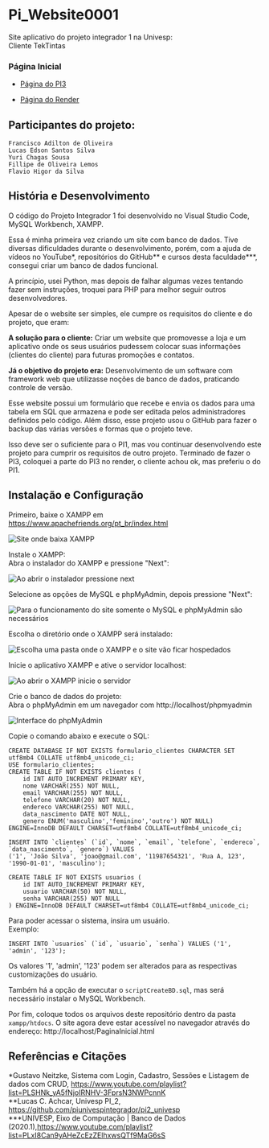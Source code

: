 # Pi_Website0001
Site aplicativo do projeto integrador 1 na Univesp:  
Cliente TekTintas

### Página Inicial

* [Página do PI3](https://github.com/ProjetosIntegradores/Pi_Website0003)

* [Página do Render](https://gestao-pi-render.onrender.com/)

## Participantes do projeto:
```
Francisco Adilton de Oliveira  
Lucas Edson Santos Silva  
Yuri Chagas Sousa  
Fillipe de Oliveira Lemos  
Flavio Higor da Silva
```

## História e Desenvolvimento

O código do Projeto Integrador 1 foi desenvolvido no Visual Studio Code, MySQL Workbench, XAMPP.

Essa é minha primeira vez criando um site com banco de dados. Tive diversas dificuldades durante o desenvolvimento, porém, com a ajuda de vídeos no YouTube*, repositórios do GitHub** e cursos desta faculdade***, consegui criar um banco de dados funcional.

A princípio, usei Python, mas depois de falhar algumas vezes tentando fazer sem instruções, troquei para PHP para melhor seguir outros desenvolvedores.

Apesar de o website ser simples, ele cumpre os requisitos do cliente e do projeto, que eram: 

**A solução para o cliente:** Criar um website que promovesse a loja e um aplicativo onde os seus usuários pudessem colocar suas informações (clientes do cliente) para futuras promoções e contatos.

**Já o objetivo do projeto era:** Desenvolvimento de um software com framework web que utilizasse noções de banco de dados, praticando controle de versão. 

Esse website possui um formulário que recebe e envia os dados para uma tabela em SQL que armazena e pode ser editada pelos administradores definidos pelo código. Além disso, esse projeto usou o GitHub para fazer o backup das várias versões e formas que o projeto teve.

Isso deve ser o suficiente para o PI1, mas vou continuar desenvolvendo este projeto para cumprir os requisitos de outro projeto.
Terminado de fazer o PI3, coloquei a parte do PI3 no render, o cliente achou ok, mas preferiu o do PI1.

## Instalação e Configuração

Primeiro, baixe o XAMPP em https://www.apachefriends.org/pt_br/index.html

![Site onde baixa XAMPP](imagens/BaixeXampp.png)

Instale o XAMPP:  
Abra o instalador do XAMPP e pressione "Next":

![Ao abrir o instalador pressione next](imagens/passo1.png)

Selecione as opções de MySQL e phpMyAdmin, depois pressione "Next":

![Para o funcionamento do site somente o MySQL e phpMyAdmin são necessários](imagens/passo2.png)

Escolha o diretório onde o XAMPP será instalado:

![Escolha uma pasta onde o XAMPP e o site vão ficar hospedados](imagens/passo3.jpg)

Inicie o aplicativo XAMPP e ative o servidor localhost:

![Ao abrir o XAMPP inicie o servidor](imagens/Iniciehospedagem.png)

Crie o banco de dados do projeto:  
Abra o phpMyAdmin em um navegador com http://localhost/phpmyadmin

![Interface do phpMyAdmin](imagens/phpMyAdmin.png)

Copie o comando abaixo e execute o SQL:

```
CREATE DATABASE IF NOT EXISTS formulario_clientes CHARACTER SET utf8mb4 COLLATE utf8mb4_unicode_ci;
USE formulario_clientes;
CREATE TABLE IF NOT EXISTS clientes (
    id INT AUTO_INCREMENT PRIMARY KEY, 
    nome VARCHAR(255) NOT NULL,        
    email VARCHAR(255) NOT NULL,       
    telefone VARCHAR(20) NOT NULL,     
    endereco VARCHAR(255) NOT NULL,    
    data_nascimento DATE NOT NULL,     
    genero ENUM('masculino','feminino','outro') NOT NULL)
ENGINE=InnoDB DEFAULT CHARSET=utf8mb4 COLLATE=utf8mb4_unicode_ci;

INSERT INTO `clientes` (`id`, `nome`, `email`, `telefone`, `endereco`, `data_nascimento`, `genero`) VALUES 
('1', 'João Silva', 'joao@gmail.com', '11987654321', 'Rua A, 123', '1990-01-01', 'masculino');

CREATE TABLE IF NOT EXISTS usuarios (
    id INT AUTO_INCREMENT PRIMARY KEY,
    usuario VARCHAR(50) NOT NULL,
    senha VARCHAR(255) NOT NULL 
) ENGINE=InnoDB DEFAULT CHARSET=utf8mb4 COLLATE=utf8mb4_unicode_ci;

```

Para poder acessar o sistema, insira um usuário.  
Exemplo:

```
INSERT INTO `usuarios` (`id`, `usuario`, `senha`) VALUES ('1', 'admin', '123');
```

Os valores '1', 'admin', '123' podem ser alterados para as respectivas customizações do usuário.

Também há a opção de executar o `scriptCreateBD.sql`, mas será necessário instalar o MySQL Workbench.

Por fim, coloque todos os arquivos deste repositório dentro da pasta `xampp/htdocs`. O site agora deve estar acessível no navegador através do endereço:
http://localhost/PaginaInicial.html

## Referências e Citações
 *Gustavo Neitzke, Sistema com Login, Cadastro, Sessões e Listagem de dados com CRUD, https://www.youtube.com/playlist?list=PLSHNk_yA5fNjoIRNHV-3FprsN3NWPcnnK  
 **Lucas C. Achcar, Univesp PI_2, https://github.com/piunivespintegrador/pi2_univesp  
***UNIVESP, Eixo de Computação | Banco de Dados (2020.1),https://www.youtube.com/playlist?list=PLxI8Can9yAHeZcEzZElhxwsQTf9MaG6sS
